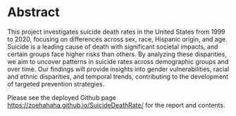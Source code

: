 # Abstract

This project investigates suicide death rates in the United States from 1999 to 2020, focusing on differences across sex, race, Hispanic origin, and age. Suicide is a leading cause of death with significant societal impacts, and certain groups face higher risks than others. By analyzing these disparities, we aim to uncover patterns in suicide rates across demographic groups and over time. Our findings will provide insights into gender vulnerabilities, racial and ethnic disparities, and temporal trends, contributing to the development of targeted prevention strategies.

Please see the deployed Github page https://zoehahaha.github.io/SuicideDeathRate/ for the report and contents. 
